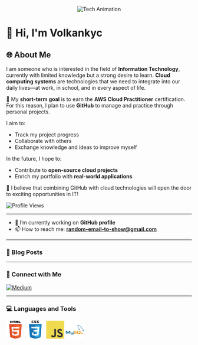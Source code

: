 <p align="center">
  <img src="https://media2.giphy.com/media/v1.Y2lkPTc5MGI3NjExajN2bXh0YWJmMnp4eGhvbGRwMnR0dzFic2p1bzltZ253bW8xaGVvbSZlcD12MV9pbnRlcm5hbF9naWZfYnlfaWQmY3Q9cw/HN6GLlUsMvue652b2w/giphy.gif" alt="Tech Animation" width="70%" height="250px"/>
</p>


# 👋 Hi, I'm Volkankyc

## 🌐 About Me

I am someone who is interested in the field of **Information Technology**, currently with limited knowledge but a strong desire to learn. **Cloud computing systems** are technologies that we need to integrate into our daily lives—at work, in school, and in every aspect of life.

🎯 My **short-term goal** is to earn the **AWS Cloud Practitioner** certification. For this reason, I plan to use **GitHub** to manage and practice through personal projects.

I aim to:
- Track my project progress
- Collaborate with others
- Exchange knowledge and ideas to improve myself

In the future, I hope to:
- Contribute to **open-source cloud projects**
- Enrich my portfolio with **real-world applications**

🚀 I believe that combining GitHub with cloud technologies will open the door to exciting opportunities in IT!


![Profile Views](https://komarev.com/ghpvc/?username=volkankyc&label=Profile%20views&color=0e75b6&style=flat)

---

- 🔭 I’m currently working on **GitHub profile**
- 📫 How to reach me: **random-email-to-show@gmail.com**

---

### 📝 Blog Posts

<!-- BLOG-POST-LIST:START -->
<!-- BLOG-POST-LIST:END -->

---

### 🔗 Connect with Me

[![Medium](https://img.shields.io/badge/Medium-%2312100E.svg?style=for-the-badge&logo=medium&logoColor=white)](https://medium.com/@troyallc)

---

### 💻 Languages and Tools

<p align="left">
  <img src="https://raw.githubusercontent.com/devicons/devicon/master/icons/html5/html5-original-wordmark.svg" alt="HTML5" width="50" height="50"/>
  <img src="https://raw.githubusercontent.com/devicons/devicon/master/icons/css3/css3-original-wordmark.svg" alt="CSS3" width="50" height="50"/>
  <img src="https://raw.githubusercontent.com/devicons/devicon/master/icons/javascript/javascript-original.svg" alt="JavaScript" width="50" height="50"/>
  <img src="https://raw.githubusercontent.com/devicons/devicon/master/icons/mysql/mysql-original-wordmark.svg" alt="MySQL" width="50" height="50"/>
</p>
